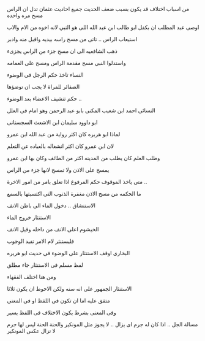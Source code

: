 من اسباب اختلاف قد يكون بسبب ضعف الحديث
جميع احاديث عثمان تدل ان الراس مسح مره واحده 


اوصى عبد المطلب ان بكفل ابو طالب ابن عبد الله اللى هو النبي لانه اخوه من الام والاب 

استيعاب الراس .. تاتى من مسح راسه بيديه واقبل منه وادبر 

ذهب الشافعيه الى ان مسح جزء من الراس يجزىء 

واستدلوا النبي مسح مقدمة الراس ومسح على العمامه 




النساء  تاخذ حكم الرجل فى الوضوء 

الضفائر للمراة لا يجب ان توضؤها 

حكم تنشيف الاعضاء بعد الوضوء .. 

النسائى 
احمد ابن شعيب المكنى بابو عبد الرحمن وهو امام فى العلل

ابو داوود
سليمان ابن الاشعث السجستانى

لماذا   ابو هريره كان اكثر رواية من عبد الله ابن عمرو

لان ابن عمرو كان اكثر انشغاله بالعباده عن التعلم 

وطلب العلم كان يطلب من المدينه اكثر من الطائف وكان بها ابن عمرو 

يمسح على الاذن ولا تمسح لانها جزء من الراس  

متى ياخذ الموقوف حكم المرفوع 
اذا تعلق بامر من امور الاخرة .. 

ما الحكمه من مسح الاذن 
مغفرة الذنوب التى اكتسبتها بالسمع 

الاستنشاق .. دخول الماء الى باطن الانف 

الاستنثار خروج الماء 

الخيشوم اعلى الانف من داخله وقيل الانف

فليستنثر لام الامر تفيد الوجوب

البخارى اوقف الاستنثار على الوضوء فى حديث ابو هريره 

لفظ مسلم فى الاستنثار جاء مطلق 

ومن هنا اختلف الفقهاء 

الاستنثار الجمهور على انه سنه ولكن الاحوط ان يكون ثلاثا 

متفق عليه اما ان تكون فى اللفظ او فى المعنى 

وفى المعنى بشرط يكون الاختلاف فى اللفظ يسير 

مسالة الجل .. اذا كان له جرم اى يزال .. لا يجوز مثل المونكير والحنة الحنة ليس لها جرم لا تزال عكس المونكير 


 
